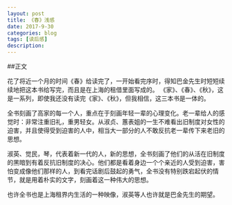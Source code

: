 ```yaml
---
layout: post
title: 《春》浅感
date: 2017-9-30
categories: blog
tags: [读后感]
description: 
---
```


##正文
  <p>	花了将近一个月的时间《春》给读完了，一开始看完序时，得知巴金先生时短短续续地把这本书给写完，而且是在上海的租借里面写成的。
  《家》、《春》、《秋》，这是一系列，即使我还没有读完《家》、《秋》，但我相信，这三本书是一体的。</p>
  <p>	全书刻画了高家的每一个人，重点在于刻画年轻一辈的心理变化。老一辈给人的感觉时：非常注重旧礼，重男轻女。从淑贞、蕙表姐的一生不难看出旧制度对女性的迫害，并且使得受到迫害的人中，相当大一部分的人不敢反抗老一辈传下来老旧的思想。</p>
  <p>	淑英、觉民，琴，代表着新一代的人，新的思想，全书刻画了他们的从活在旧制度的黑暗到有着反抗旧制度的决心。他们都是看着身边一个个亲近的人受到迫害，害怕变成像他们那样的人，到看完话剧后鼓起的勇气，全书没有特别跌宕起伏的情节，就是用着朴实的文字，刻画着这一种伟大的思想。</p>
  <p>	也许全书也是上海租界内生活的一种映像，淑英等人也许就是巴金先生的期望。</p>